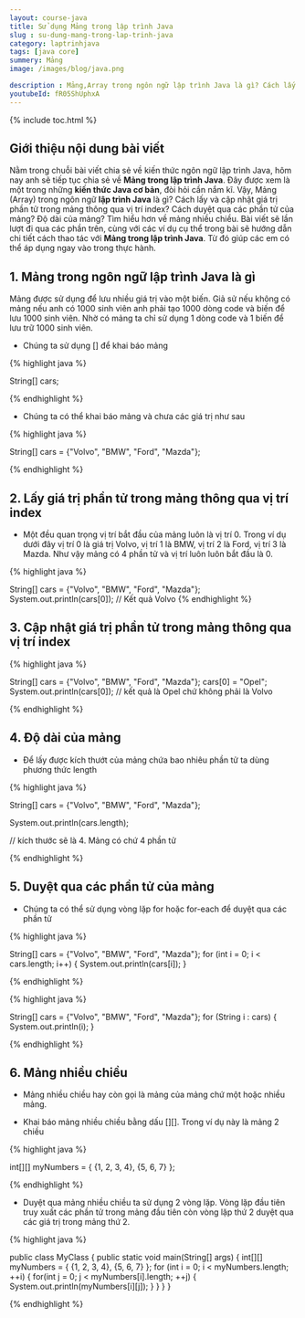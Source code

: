 ```yaml
---
layout: course-java
title: Sử dụng Mảng trong lập trình Java
slug : su-dung-mang-trong-lap-trinh-java
category: laptrinhjava
tags: [java core]
summery: Mảng  
image: /images/blog/java.png

description : Mảng,Array trong ngôn ngữ lập trình Java là gì? Cách lấy và cập nhật giá trị phần tử trong mảng thông qua vị trí index? Cách duyệt qua các phần tử của mảng? Độ dài của mảng? Tìm hiểu hơn về mảng nhiều chiều. Bài viết sẽ lần lượt đi qua các phần trên, cùng với các ví dụ cụ thể trong bài sẽ hướng dẫn bạn cách thao tác với Mảng trong lập trình Java. Từ đó giúp áp dụng ngay vào trong thực hành. 
youtubeId: fR05ShUphxA
---
```


{% include toc.html %}

## **Giới thiệu nội dung bài viết**

Nằm trong chuỗi bài viết chia sẻ về kiến thức ngôn ngữ lập trình Java, hôm nay anh sẽ tiếp tục chia sẻ về <b>Mảng trong lập trình Java</b>. Đây được xem là một trong những <b>kiến thức Java cơ bản</b>, đòi hỏi cần nắm kĩ. Vậy, Mảng (Array) trong ngôn ngữ <b>lập trình Java</b> là gì? Cách lấy và cập nhật giá trị phần tử trong mảng thông qua vị trí index? Cách duyệt qua các phần tử của mảng? Độ dài của mảng? Tìm hiểu hơn về mảng nhiều chiều. Bài viết sẽ lần lượt đi qua các phần trên, cùng với các ví dụ cụ thể trong bài sẽ hướng dẫn chi tiết cách thao tác với <b>Mảng trong lập trình Java</b>. Từ đó giúp các em có thể áp dụng ngay vào trong thực hành. 


## **1. Mảng trong ngôn ngữ lập trình Java là gì**

Mảng được sử dụng để lưu nhiều giá trị vào một biến. Giả sử nếu không có mảng nếu anh có 1000 sinh viên anh phải tạo 1000 dòng code và biến để lưu 1000 sinh viên. Nhờ có mảng ta chỉ sử dụng 1 dòng code và 1 biến để lưu trữ 1000 sinh viên.

- Chúng ta sử dụng [] để khai báo mảng

{% highlight java  %}

String[] cars;

{% endhighlight %}

- Chúng ta có thể khai báo mảng và chưa các giá trị như sau

{% highlight java  %}

String[] cars = {"Volvo", "BMW", "Ford", "Mazda"}; 

{% endhighlight %}

## **2. Lấy giá trị phần tử trong mảng thông qua vị trí index**

- Một đều quan trọng vị trí bắt đầu của mảng luôn là vị trí 0. Trong ví dụ dưới đây vị trí 0 là giá trị Volvo, vị trí 1 là BMW, vị trí 2 là Ford, vị trí 3 là Mazda. Như vậy mảng có 4 phần tử và vị trí luôn luôn bắt đầu là 0.

{% highlight java  %}

String[] cars = {"Volvo", "BMW", "Ford", "Mazda"};
System.out.println(cars[0]);
// Kết quả Volvo
{% endhighlight %}

## **3. Cập nhật giá trị phần tử trong mảng thông qua vị trí index**

{% highlight java  %}

String[] cars = {"Volvo", "BMW", "Ford", "Mazda"};
cars[0] = "Opel";
System.out.println(cars[0]);
// kết quả là Opel chứ không phải là Volvo

{% endhighlight %}

## **4. Độ dài của mảng**

- Để lấy được kích thướt của mảng chứa bao nhiêu phần tử ta dùng phương thức length

{% highlight java  %}

String[] cars = {"Volvo", "BMW", "Ford", "Mazda"};

System.out.println(cars.length);

// kích thước sẽ là 4. Mảng có chứ 4 phần tử

{% endhighlight %}

## **5. Duyệt qua các phần tử của mảng**

- Chúng ta có thể sử dụng vòng lặp for hoặc for-each để duyệt qua các phần tử

{% highlight java  %}

String[] cars = {"Volvo", "BMW", "Ford", "Mazda"};
for (int i = 0; i < cars.length; i++) {
  System.out.println(cars[i]);
}

{% endhighlight %}

{% highlight java  %}

String[] cars = {"Volvo", "BMW", "Ford", "Mazda"};
for (String i : cars) {
  System.out.println(i);
}

{% endhighlight %}

## **6. Mảng nhiều chiều**

- Mảng nhiều chiều hay còn gọi là mảng của mảng chứ một hoặc nhiều mảng.

- Khai báo mảng nhiều chiều bằng dấu [][]. Trong ví dụ này là mảng 2 chiều

{% highlight java  %}

int[][] myNumbers = { {1, 2, 3, 4}, {5, 6, 7} };

{% endhighlight %}

- Duyệt qua mảng nhiều chiều ta sử dụng 2 vòng lặp. Vòng lặp đầu tiên truy xuất các phần tử trong mảng đầu tiên còn vòng lặp thứ 2 duyệt qua các giá trị trong mảng thứ 2.


{% highlight java  %}

public class MyClass {
  public static void main(String[] args) {
    int[][] myNumbers = { {1, 2, 3, 4}, {5, 6, 7} };
    for (int i = 0; i < myNumbers.length; ++i) {
      for(int j = 0; j < myNumbers[i].length; ++j) {
        System.out.println(myNumbers[i][j]);
      }
    }
  }
}

{% endhighlight %}




